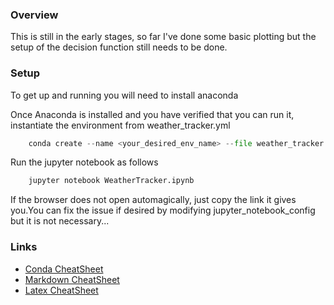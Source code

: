 ### Overview
This is still in the early stages, so far I've done some basic plotting but the setup of the decision function still needs to be done.


### Setup
To get up and running you will need to install anaconda

Once Anaconda is installed and you have verified that you can run it, instantiate the environment from weather_tracker.yml
```python
	conda create --name <your_desired_env_name> --file weather_tracker.yml
```

Run the jupyter notebook as follows
```python
	jupyter notebook WeatherTracker.ipynb
```

If the browser does not open automagically, just copy the link it gives you.You can fix the issue if desired by modifying jupyter\_notebook\_config but it is not necessary...

### Links
- [Conda CheatSheet](https://conda.io/docs/_downloads/conda-cheatsheet.pdf)
- [Markdown CheatSheet](https://github.com/adam-p/markdown-here/wiki/Markdown-Cheatsheet)
- [Latex CheatSheet](https://wch.github.io/latexsheet/)

